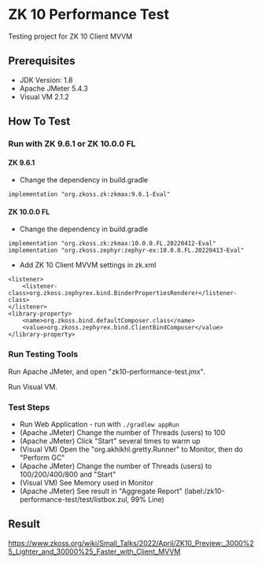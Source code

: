 # ZK 10 Performance Test
Testing project for ZK 10 Client MVVM

## Prerequisites
* JDK Version: 1.8
* Apache JMeter 5.4.3
* Visual VM 2.1.2

## How To Test
### Run with ZK 9.6.1 or ZK 10.0.0 FL
#### ZK 9.6.1
* Change the dependency in build.gradle
```
implementation "org.zkoss.zk:zkmax:9.6.1-Eval"
```
#### ZK 10.0.0 FL
* Change the dependency in build.gradle
```
implementation "org.zkoss.zk:zkmax:10.0.0.FL.20220412-Eval"
implementation "org.zkoss.zephyr:zephyr-ex:10.0.0.FL.20220413-Eval"
```
* Add ZK 10 Client MVVM settings in zk.xml
```
<listener>
	<listener-class>org.zkoss.zephyrex.bind.BinderPropertiesRenderer</listener-class>
</listener>
<library-property>
	<name>org.zkoss.bind.defaultComposer.class</name>
	<value>org.zkoss.zephyrex.bind.ClientBindComposer</value>
</library-property>
```
### Run Testing Tools
Run Apache JMeter, and open "zk10-performance-test.jmx".

Run Visual VM.

### Test Steps
* Run Web Application - run with `./gradlew appRun`
* (Apache JMeter) Change the number of Threads (users) to 100
* (Apache JMeter) Click "Start" several times to warm up
* (Visual VM) Open the "org.akhikhl.gretty.Runner" to Monitor, then do "Perform GC"
* (Apache JMeter) Change the number of Threads (users) to 100/200/400/800 and "Start"
* (Visual VM) See Memory used in Monitor
* (Apache JMeter) See result in "Aggregate Report" (label:/zk10-performance-test/test/listbox.zul, 99% Line)

## Result
https://www.zkoss.org/wiki/Small_Talks/2022/April/ZK10_Preview:_3000%25_Lighter_and_30000%25_Faster_with_Client_MVVM
